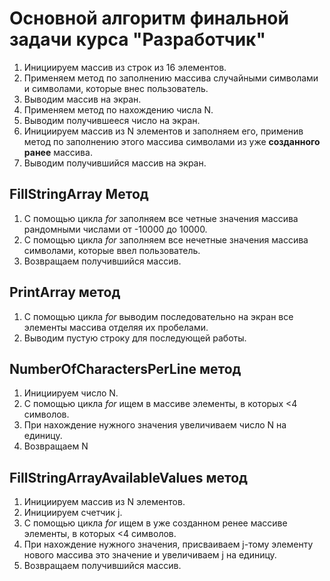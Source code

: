 # Основной алгоритм финальной задачи курса "Разработчик"
1. Инициируем массив из строк из 16 элементов.
1. Применяем метод по заполнению массива случайными символами и символами, которые внес пользователь.
1. Выводим массив на экран.
1. Применяем метод по нахождению числа N.
1. Выводим получившееся число на экран.
1. Инициируем массив из N элементов и заполняем его, применив метод по заполнению этого массива символами из уже **созданного ранее** массива.
1. Выводим получившийся массив на экран.

## FillStringArray Метод
1. С помощью цикла _for_ заполняем все четные значения массива рандомными числами от -10000 до 10000.
1. С помощью цикла _for_ заполняем все нечетные значения массива символами, которые ввел пользователь.
1. Возвращаем получившийся массив.

## PrintArray метод
1. С помощью цикла *for* выводим последовательно на экран все элементы массива отделяя их пробелами.
1. Выводим пустую строку для последующей работы.

## NumberOfCharactersPerLine метод
1. Инициируем число N.
1. С помощью цикла *for* ищем в массиве элементы, в которых <4 символов. 
1. При нахождение нужного значения увеличиваем число N на единицу.
1. Возвращаем N

## FillStringArrayAvailableValues метод
1. Инициируем массив из N элементов.
1. Инициируем счетчик j.
1. С помощью цикла *for* ищем в уже созданном ренее массиве элементы, в которых <4 символов.
1. При нахождение нужного значения, присваиваем j-тому элементу нового массива это значение и увеличиваем j на единицу.
1. Возвращаем получившийся массив.